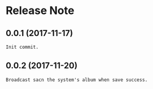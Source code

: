 # Release Note

## 0.0.1 (2017-11-17)

```
Init commit.
```

## 0.0.2 (2017-11-20)

```
Broadcast sacn the system's album when save success.
```